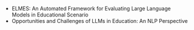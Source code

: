 - ELMES: An Automated Framework for Evaluating Large Language Models in Educational Scenario
- Opportunities and Challenges of LLMs in Education: An NLP Perspective
